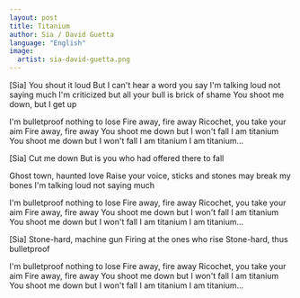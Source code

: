 ```yaml
---
layout: post
title: Titanium
author: Sia / David Guetta
language: "English"
image:
  artist: sia-david-guetta.png
---
```

[Sia]
You shout it loud
But I can't hear a word you say
I'm talking loud not saying much
I'm criticized but all your bull is brick of shame
You shoot me down, but I get up

I'm bulletproof nothing to lose
Fire away, fire away
Ricochet, you take your aim
Fire away, fire away
You shoot me down but I won't fall
I am titanium
You shoot me down but I won't fall
I am titanium
I am titanium...

[Sia]
Cut me down
But is you who had offered there to fall


Ghost town, haunted love
Raise your voice, sticks and stones may break my bones
I'm talking loud not saying much

I'm bulletproof nothing to lose
Fire away, fire away
Ricochet, you take your aim
Fire away, fire away
You shoot me down but I won't fall
I am titanium
You shoot me down but I won't fall
I am titanium
I am titanium...


[Sia]
Stone-hard, machine gun
Firing at the ones who rise
Stone-hard, thus bulletproof

I'm bulletproof nothing to lose
Fire away, fire away
Ricochet, you take your aim
Fire away, fire away
You shoot me down but I won't fall
I am titanium
You shoot me down but I won't fall
I am titanium
I am titanium...
